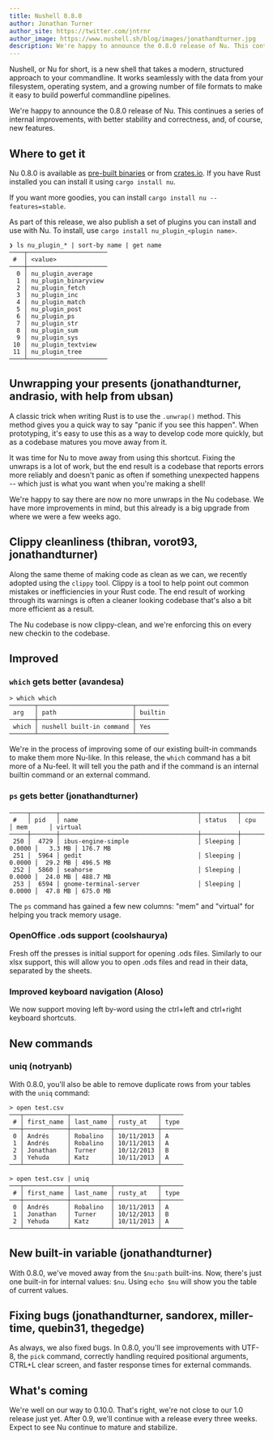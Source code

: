 ```yaml
---
title: Nushell 0.8.0
author: Jonathan Turner
author_site: https://twitter.com/jntrnr
author_image: https://www.nushell.sh/blog/images/jonathandturner.jpg
description: We're happy to announce the 0.8.0 release of Nu. This continues a series of internal improvements, with better stability and correctness, and, of course, new features.
---
```


Nushell, or Nu for short, is a new shell that takes a modern, structured approach to your commandline. It works seamlessly with the data from your filesystem, operating system, and a growing number of file formats to make it easy to build powerful commandline pipelines.

We're happy to announce the 0.8.0 release of Nu. This continues a series of internal improvements, with better stability and correctness, and, of course, new features.

## Where to get it

Nu 0.8.0 is available as [pre-built binaries](https://github.com/nushell/nushell/releases/tag/0.8.0) or from [crates.io](https://crates.io/crates/nu). If you have Rust installed you can install it using `cargo install nu`.

If you want more goodies, you can install `cargo install nu --features=stable`.

As part of this release, we also publish a set of plugins you can install and use with Nu. To install, use `cargo install nu_plugin_<plugin name>`.

```nushell
❯ ls nu_plugin_* | sort-by name | get name
────┬──────────────────────
 #  │ <value>
────┼──────────────────────
  0 │ nu_plugin_average
  1 │ nu_plugin_binaryview
  2 │ nu_plugin_fetch
  3 │ nu_plugin_inc
  4 │ nu_plugin_match
  5 │ nu_plugin_post
  6 │ nu_plugin_ps
  7 │ nu_plugin_str
  8 │ nu_plugin_sum
  9 │ nu_plugin_sys
 10 │ nu_plugin_textview
 11 │ nu_plugin_tree
────┴──────────────────────
```

## Unwrapping your presents (jonathandturner, andrasio, with help from ubsan)

A classic trick when writing Rust is to use the `.unwrap()` method. This method gives you a quick way to say "panic if you see this happen". When prototyping, it's easy to use this as a way to develop code more quickly, but as a codebase matures you move away from it.

It was time for Nu to move away from using this shortcut. Fixing the unwraps is a lot of work, but the end result is a codebase that reports errors more reliably and doesn't panic as often if something unexpected happens -- which just is what you want when you're making a shell!

We're happy to say there are now no more unwraps in the Nu codebase. We have more improvements in mind, but this already is a big upgrade from where we were a few weeks ago.

## Clippy cleanliness (thibran, vorot93, jonathandturner)

Along the same theme of making code as clean as we can, we recently adopted using the `clippy` tool. Clippy is a tool to help point out common mistakes or inefficiencies in your Rust code. The end result of working through its warnings is often a cleaner looking codebase that's also a bit more efficient as a result.

The Nu codebase is now clippy-clean, and we're enforcing this on every new checkin to the codebase.

## Improved

### `which` gets better (avandesa)

```nushell
> which which
───────┬──────────────────────────┬─────────
 arg   │ path                     │ builtin
───────┼──────────────────────────┼─────────
 which │ nushell built-in command │ Yes
───────┴──────────────────────────┴─────────
```

We're in the process of improving some of our existing built-in commands to make them more Nu-like. In this release, the `which` command has a bit more of a Nu-feel. It will tell you the path and if the command is an internal builtin command or an external command.

### `ps` gets better (jonathandturner)

```nushell
─────┬───────┬──────────────────────────────────────┬──────────┬─────────┬──────────┬──────────
 #   │ pid   │ name                                 │ status   │ cpu     │ mem      │ virtual
─────┼───────┼──────────────────────────────────────┼──────────┼─────────┼──────────┼──────────
 250 │  4729 │ ibus-engine-simple                   │ Sleeping │  0.0000 │   3.3 MB │ 176.7 MB
 251 │  5964 │ gedit                                │ Sleeping │  0.0000 │  29.2 MB │ 496.5 MB
 252 │  5860 │ seahorse                             │ Sleeping │  0.0000 │  24.0 MB │ 488.7 MB
 253 │  6594 │ gnome-terminal-server                │ Sleeping │  0.0000 │  47.8 MB │ 675.0 MB
```

The `ps` command has gained a few new columns: "mem" and "virtual" for helping you track memory usage.

### OpenOffice .ods support (coolshaurya)

Fresh off the presses is initial support for opening .ods files. Similarly to our xlsx support, this will allow you to open .ods files and read in their data, separated by the sheets.

### Improved keyboard navigation (Aloso)

We now support moving left by-word using the ctrl+left and ctrl+right keyboard shortcuts.

## New commands

### uniq (notryanb)

With 0.8.0, you'll also be able to remove duplicate rows from your tables with the `uniq` command:

```nushell
> open test.csv
───┬────────────┬───────────┬────────────┬──────
 # │ first_name │ last_name │ rusty_at   │ type
───┼────────────┼───────────┼────────────┼──────
 0 │ Andrés     │ Robalino  │ 10/11/2013 │ A
 1 │ Andrés     │ Robalino  │ 10/11/2013 │ A
 2 │ Jonathan   │ Turner    │ 10/12/2013 │ B
 3 │ Yehuda     │ Katz      │ 10/11/2013 │ A
───┴────────────┴───────────┴────────────┴──────
```

```nushell
> open test.csv | uniq
───┬────────────┬───────────┬────────────┬──────
 # │ first_name │ last_name │ rusty_at   │ type
───┼────────────┼───────────┼────────────┼──────
 0 │ Andrés     │ Robalino  │ 10/11/2013 │ A
 1 │ Jonathan   │ Turner    │ 10/12/2013 │ B
 2 │ Yehuda     │ Katz      │ 10/11/2013 │ A
───┴────────────┴───────────┴────────────┴──────
```

## New built-in variable (jonathandturner)

With 0.8.0, we've moved away from the `$nu:path` built-ins. Now, there's just one built-in for internal values: `$nu`. Using `echo $nu` will show you the table of current values.

## Fixing bugs (jonathandturner, sandorex, miller-time, quebin31, thegedge)

As always, we also fixed bugs. In 0.8.0, you'll see improvements with UTF-8, the `pick` command, correctly handling required positional arguments, CTRL+L clear screen, and faster response times for external commands.

## What's coming

We're well on our way to 0.10.0. That's right, we're not close to our 1.0 release just yet. After 0.9, we'll continue with a release every three weeks. Expect to see Nu continue to mature and stabilize.
